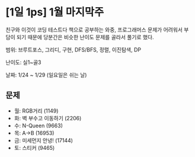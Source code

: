 # [1일 1ps] 1월 마지막주

친구와 이것이 코딩 테스트다 책으로 공부하는 와중, 프로그래머스 문제가 어려워서 부담이 되기 때문에 당분간은 비슷한 난이도 문제를 골라서 풀기로 했다.

범위: 브루트포스, 그리디, 구현, DFS/BFS, 정렬, 이진탐색, DP

난이도: 실1~골3

날짜: 1/24 ~ 1/29 (일요일은 쉬는 날)

## 문제

* 월: RGB거리 (1149) 
* 화: 벽 부수고 이동하기 (2206) 
* 수: N-Queen (9663) 
* 목: A->B (16953)
* 금: 미세먼지 안녕! (17144)
* 토: 스티커 (9465) 